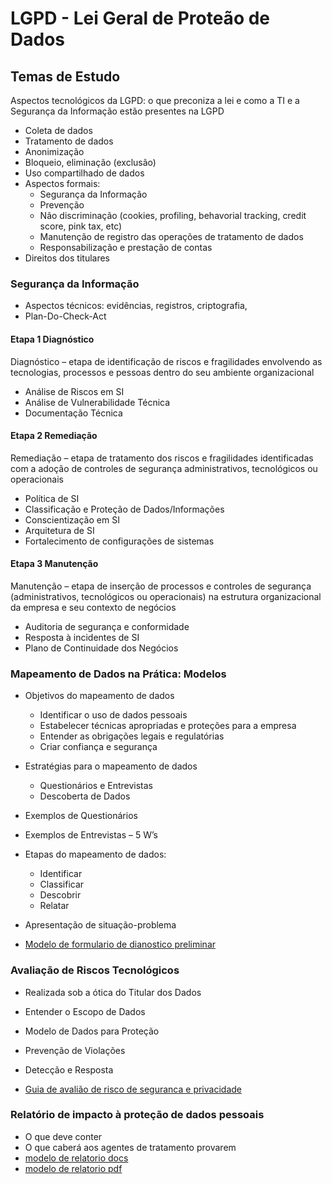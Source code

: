 # LGPD - Lei Geral de Proteão de Dados

## Temas de Estudo

Aspectos tecnológicos da LGPD: o que preconiza a lei e como a TI e a Segurança da Informação estão presentes na LGPD

- Coleta de dados
- Tratamento de dados
- Anonimização
- Bloqueio, eliminação (exclusão)
- Uso compartilhado de dados
- Aspectos formais:
  - Segurança da Informação
  - Prevenção
  - Não discriminação (cookies, profiling, behavorial tracking, credit score, pink tax, etc)
  - Manutenção de registro das operações de tratamento de dados
  - Responsabilização e prestação de contas
- Direitos dos titulares

### Segurança da Informação

- Aspectos técnicos: evidências, registros, criptografia,
- Plan-Do-Check-Act

#### Etapa 1 Diagnóstico

Diagnóstico – etapa de identificação de riscos e fragilidades envolvendo as tecnologias, processos e pessoas dentro do seu ambiente organizacional

- Análise de Riscos em SI
- Análise de Vulnerabilidade Técnica
- Documentação Técnica

#### Etapa 2 Remediação

Remediação – etapa de tratamento dos riscos e fragilidades identificadas com a adoção de controles de segurança administrativos, tecnológicos ou operacionais

- Política de SI
- Classificação e Proteção de Dados/Informações
- Conscientização em SI
- Arquitetura de SI
- Fortalecimento de configurações de sistemas

#### Etapa 3 Manutenção

Manutenção – etapa de inserção de processos e controles de segurança (administrativos, tecnológicos ou operacionais) na estrutura organizacional da empresa e seu contexto de negócios

- Auditoria de segurança e conformidade
- Resposta à incidentes de SI
- Plano de Continuidade dos Negócios

### Mapeamento de Dados na Prática: Modelos

- Objetivos do mapeamento de dados

  - Identificar o uso de dados pessoais
  - Estabelecer técnicas apropriadas e proteções para a empresa
  - Entender as obrigações legais e regulatórias
  - Criar confiança e segurança

- Estratégias para o mapeamento de dados
  - Questionários e Entrevistas
  - Descoberta de Dados

- Exemplos de Questionários
- Exemplos de Entrevistas – 5 W’s
- Etapas do mapeamento de dados:

  - Identificar
  - Classificar
  - Descobrir
  - Relatar

- Apresentação de situação-problema
- [Modelo de formulario de dianostico preliminar](https://www.scge.pe.gov.br/wp-content/uploads/2021/01/Diagnostico-Preliminar.pdf)

### Avaliação de Riscos Tecnológicos

- Realizada sob a ótica do Titular dos Dados
- Entender o Escopo de Dados
- Modelo de Dados para Proteção
- Prevenção de Violações
- Detecção e Resposta

- [Guia de avalião de risco de seguranca e privacidade](https://www.gov.br/governodigital/pt-br/seguranca-e-protecao-de-dados/guias/guia_avaliacao_riscos.pdf)

### Relatório de impacto à proteção de dados pessoais

- O que deve conter
- O que caberá aos agentes de tratamento provarem
- [modelo de relatorio docs](https://www.gov.br/governodigital/pt-br/seguranca-e-protecao-de-dados/guias/guia_template_ripd.docx)
- [modelo de relatorio pdf](http://www.crcsc.org.br/uploads/evento/18261/_w_Tx16BetSs-_FVObo4RP6HmRF9b9_X.pdf)
